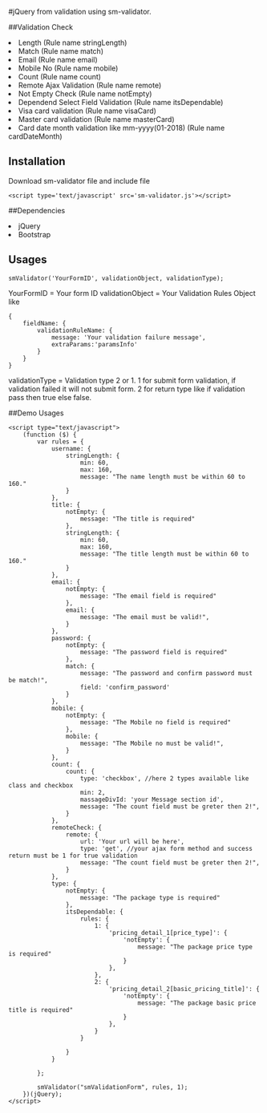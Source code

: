 #jQuery from validation using sm-validator.

##Validation Check
<li>Length (Rule name stringLength)</li>
<li>Match (Rule name match)</li>
<li>Email (Rule name email)</li>
<li>Mobile No (Rule name mobile)</li>
<li>Count (Rule name count)</li>
<li>Remote Ajax Validation (Rule name remote)</li>
<li>Not Empty Check (Rule name notEmpty)</li>
<li>Dependend Select Field Validation (Rule name itsDependable)</li>
<li>Visa card validation (Rule name visaCard)</li>
<li>Master card validation (Rule name masterCard)</li>
<li>Card date month validation like mm-yyyy(01-2018) (Rule name cardDateMonth)</li>

## Installation
Download sm-validator file and include file
```
<script type='text/javascript' src='sm-validator.js'></script>
```
##Dependencies
<li>jQuery</li>
<li>Bootstrap</li>

## Usages
```
smValidator('YourFormID', validationObject, validationType);
```
YourFormID = Your form ID
validationObject = Your Validation Rules Object like 
```
{
    fieldName: {
        validationRuleName: {
            message: 'Your validation failure message',
            extraParams:'paramsInfo'
        }
    }
}
```
validationType = Validation type 2 or 1. 1 for submit form validation, if validation failed it will not submit form. 2 for return type like if validation pass then true else false.

##Demo Usages
```
<script type="text/javascript">
    (function ($) {
        var rules = {
            username: {
                stringLength: {
                    min: 60,
                    max: 160,
                    message: "The name length must be within 60 to 160."
                }
            },
            title: {
                notEmpty: {
                    message: "The title is required"
                },
                stringLength: {
                    min: 60,
                    max: 160,
                    message: "The title length must be within 60 to 160."
                }
            },
            email: {
                notEmpty: {
                    message: "The email field is required"
                },
                email: {
                    message: "The email must be valid!",
                }
            },
            password: {
                notEmpty: {
                    message: "The password field is required"
                },
                match: {
                    message: "The password and confirm password must be match!",
                    field: 'confirm_password'
                }
            },
            mobile: {
                notEmpty: {
                    message: "The Mobile no field is required"
                },
                mobile: {
                    message: "The Mobile no must be valid!",
                }
            },
            count: {
                count: {
                    type: 'checkbox', //here 2 types available like class and checkbox
                    min: 2,
                    massageDivId: 'your Message section id',
                    message: "The count field must be greter then 2!",
                }
            },
            remoteCheck: {
                remote: {
                    url: 'Your url will be here',
                    type: 'get', //your ajax form method and success return must be 1 for true validation
                    message: "The count field must be greter then 2!",
                }
            },
            type: {
                notEmpty: {
                    message: "The package type is required"
                },
                itsDependable: {
                    rules: {
                        1: {
                            'pricing_detail_1[price_type]': {
                                'notEmpty': {
                                    message: "The package price type is required"
                                }
                            },
                        },
                        2: {
                            'pricing_detail_2[basic_pricing_title]': {
                                'notEmpty': {
                                    message: "The package basic price title is required"
                                }
                            },
                        }
                    }

                }
            }

        };

        smValidator("smValidationForm", rules, 1);
    })(jQuery);
</script>
```
